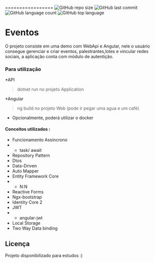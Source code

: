 =================
![GitHub repo size](https://img.shields.io/github/repo-size/httpmurilo/ProAgil)
![GitHub last commit](https://img.shields.io/github/last-commit/httpmurilo/ProAgil)
![GitHub language count](https://img.shields.io/github/languages/count/httpmurilo/ProAgil)
![GitHub top language](https://img.shields.io/github/languages/top/httpmurilo/ProAgil)




# Eventos


O projeto consiste em uma demo  com WebApi e Angular, nele o usuário consegue gerenciar e criar eventos, palestrantes,lotes e vincular redes sociais, a aplicação conta com módulo de autentição.


### Para utilização

*API
> dotnet run no projeto Application

*Angular
>  ng build no projeto Web (pode ir pegar uma agua e um café)

* Opcionalmente, poderá utilizar o docker


 
#### Conceitos utilizados :
* Funcionamento Assincrono
* * task/ await
*  Repository Pattern
* Dtos
* Data-Driven
* Auto Mapper
* Entity Framework Core
* * N:N
* Reactive Forms
* Ngx-bootstrap
* Identity Core 2
* JWT
* * angular-jwt
* Local Storage
* Two Way Data binding



Licença
----
Projeto disponibilizado para estudos :)